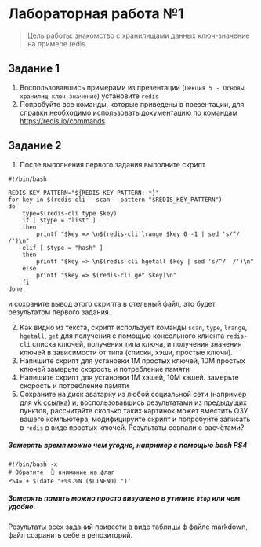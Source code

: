 # Лабораторная работа №1
> Цель работы: знакомство с хранилищами данных ключ-значение на примере redis.

## Задание 1
1. Воспользовавшись примерами из презентации (``Лекция 5 - Основы хранилищ ключ-значение``) установите ``redis`` 
2. Попробуйте все команды, которые приведены в презентации, для справки необходимо использовать документацию по командам https://redis.io/commands.

## Задание 2
1. После выполнения первого задания выполните скрипт
```
#!/bin/bash

REDIS_KEY_PATTERN="${REDIS_KEY_PATTERN:-*}"
for key in $(redis-cli --scan --pattern "$REDIS_KEY_PATTERN")
do
    type=$(redis-cli type $key)
    if [ $type = "list" ]
    then
        printf "$key => \n$(redis-cli lrange $key 0 -1 | sed 's/^/  /')\n"
    elif [ $type = "hash" ]
    then
        printf "$key => \n$(redis-cli hgetall $key | sed 's/^/  /')\n"
    else
        printf "$key => $(redis-cli get $key)\n"
    fi
done
```

и сохраните вывод этого скрипта в отельный файл, это будет результатом первого задания.

2. Как видно из текста, скрипт использует команды ``scan``, ``type``, ``lrange``, ``hgetall``, ``get``
для получения с помощью консольного клиента ``redis-cli`` списка ключей, получения типа ключа, и получения значения ключей в зависимости от типа (списки, хэши, простые ключи).
3. Напишите скрипт для установки 1М простых ключей, 10М простых ключей замерьте скорость и потребление памяти
4. Напишите скрипт для установки 1М хэшей, 10М хэшей. замерьте скорость и потребление памяти
5. Сохраните на диск аватарку из любой социальной сети (например для vk [ссылка](https://sun3-8.userapi.com/s/v1/if1/HE6P3CV4HA6TZCl7fo3S7hwA_pKjVXLv6_7biYB_VBRpcxexIceMDl4aafXxS2jQji5AAQU2.jpg?size=200x200&quality=96&crop=108,35,284,284&ava=1)) и, воспользовавшись результатами из предыдущих пунктов, рассчитайте сколько таких картинок может вместить ОЗУ вашего компьютера, модифицируйте скрипт и попробуйте записать в ``redis`` в виде простых ключей. Результаты совпали с расчётами?


##### Замерять время можно чем угодно, например с помощью bash PS4 
```
#!/bin/bash -x
# Обратите  👆 внимание на флаг 
PS4='+ $(date "+%s.%N ($LINENO) ")'
```

##### Замерять память можно просто визуально в утилите ``htop`` или чем удобно.

Результаты всех заданий привести в виде таблицы ф файле markdown, файл созранить себе в репозиторий.


